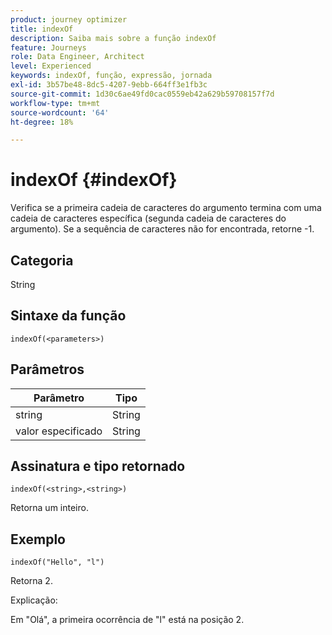 ```yaml
---
product: journey optimizer
title: indexOf
description: Saiba mais sobre a função indexOf
feature: Journeys
role: Data Engineer, Architect
level: Experienced
keywords: indexOf, função, expressão, jornada
exl-id: 3b57be48-8dc5-4207-9ebb-664ff3e1fb3c
source-git-commit: 1d30c6ae49fd0cac0559eb42a629b59708157f7d
workflow-type: tm+mt
source-wordcount: '64'
ht-degree: 18%

---
```


# indexOf {#indexOf}

Verifica se a primeira cadeia de caracteres do argumento termina com uma cadeia de caracteres específica (segunda cadeia de caracteres do argumento). Se a sequência de caracteres não for encontrada, retorne -1.

## Categoria

String

## Sintaxe da função

`indexOf(<parameters>)`

## Parâmetros

| Parâmetro | Tipo |
|-----------|------------------|
| string | String |
| valor especificado | String |

## Assinatura e tipo retornado

`indexOf(<string>,<string>)`

Retorna um inteiro.

## Exemplo

`indexOf("Hello", "l")`

Retorna 2.

Explicação:

Em &quot;Olá&quot;, a primeira ocorrência de &quot;l&quot; está na posição 2.
